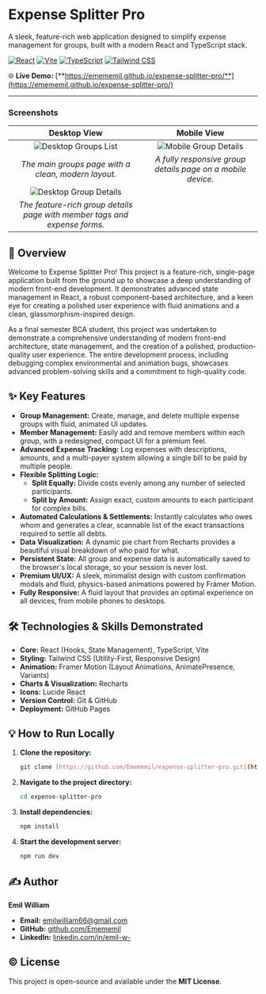 # Expense Splitter Pro

A sleek, feature-rich web application designed to simplify expense management for groups, built with a modern React and TypeScript stack.

[![React](https://img.shields.io/badge/React-18-61DAFB?logo=react)](https://reactjs.org/) [![Vite](https://img.shields.io/badge/Vite-5.x-646CFF?logo=vite)](https://vitejs.dev/) [![TypeScript](https://img.shields.io/badge/TypeScript-5.x-3178C6?logo=typescript)](https://www.typescriptlang.org/) [![Tailwind CSS](https://img.shields.io/badge/Tailwind_CSS-3.x-06B6D4?logo=tailwindcss)](https://tailwindcss.com/)

🌐 **Live Demo:** [**https://emememil.github.io/expense-splitter-pro/**](https://emememil.github.io/expense-splitter-pro/)

---

### Screenshots

| Desktop View | Mobile View |
| :---: | :---: |
| ![Desktop Groups List](https://github.com/user-attachments/assets/7f4809cd-b8b5-456c-8b70-955232c9075f) | ![Mobile Group Details](https://github.com/user-attachments/assets/d6fdb088-131e-41a6-b10b-8cd86a605173) |
| *The main groups page with a clean, modern layout.* | *A fully responsive group details page on a mobile device.* |
| ![Desktop Group Details](https://github.com/user-attachments/assets/a6c2712c-60fe-4598-b7b6-4eeff1e19371) | |
| *The feature-rich group details page with member tags and expense forms.* | |


## 🚀 Overview

Welcome to Expense Splitter Pro! This project is a feature-rich, single-page application built from the ground up to showcase a deep understanding of modern front-end development. It demonstrates advanced state management in React, a robust component-based architecture, and a keen eye for creating a polished user experience with fluid animations and a clean, glassmorphism-inspired design.

As a final semester BCA student, this project was undertaken to demonstrate a comprehensive understanding of modern front-end architecture, state management, and the creation of a polished, production-quality user experience. The entire development process, including debugging complex environmental and animation bugs, showcases advanced problem-solving skills and a commitment to high-quality code.

## ✨ Key Features

* **Group Management:** Create, manage, and delete multiple expense groups with fluid, animated UI updates.
* **Member Management:** Easily add and remove members within each group, with a redesigned, compact UI for a premium feel.
* **Advanced Expense Tracking:** Log expenses with descriptions, amounts, and a multi-payer system allowing a single bill to be paid by multiple people.
* **Flexible Splitting Logic:**
    * **Split Equally:** Divide costs evenly among any number of selected participants.
    * **Split by Amount:** Assign exact, custom amounts to each participant for complex bills.
* **Automated Calculations & Settlements:** Instantly calculates who owes whom and generates a clear, scannable list of the exact transactions required to settle all debts.
* **Data Visualization:** A dynamic pie chart from Recharts provides a beautiful visual breakdown of who paid for what.
* **Persistent State:** All group and expense data is automatically saved to the browser's local storage, so your session is never lost.
* **Premium UI/UX:** A sleek, minimalist design with custom confirmation modals and fluid, physics-based animations powered by Framer Motion.
* **Fully Responsive:** A fluid layout that provides an optimal experience on all devices, from mobile phones to desktops.

## 🛠️ Technologies & Skills Demonstrated

* **Core:** React (Hooks, State Management), TypeScript, Vite
* **Styling:** Tailwind CSS (Utility-First, Responsive Design)
* **Animation:** Framer Motion (Layout Animations, AnimatePresence, Variants)
* **Charts & Visualization:** Recharts
* **Icons:** Lucide React
* **Version Control:** Git & GitHub
* **Deployment:** GitHub Pages

## 💡 How to Run Locally

1.  **Clone the repository:**
    ```bash
    git clone [https://github.com/Emememil/expense-splitter-pro.git](https://github.com/Emememil/expense-splitter-pro.git)
    ```
2.  **Navigate to the project directory:**
    ```bash
    cd expense-splitter-pro
    ```
3.  **Install dependencies:**
    ```bash
    npm install
    ```
4.  **Start the development server:**
    ```bash
    npm run dev
    ```

## ✍️ Author

**Emil William**
* **Email:** emilwilliam66@gmail.com
* **GitHub:** [github.com/Emememil](https://github.com/Emememil)
* **LinkedIn:** [linkedin.com/in/emil-w-](https://linkedin.com/in/emil-w-)

## © License

This project is open-source and available under the **MIT License**.
